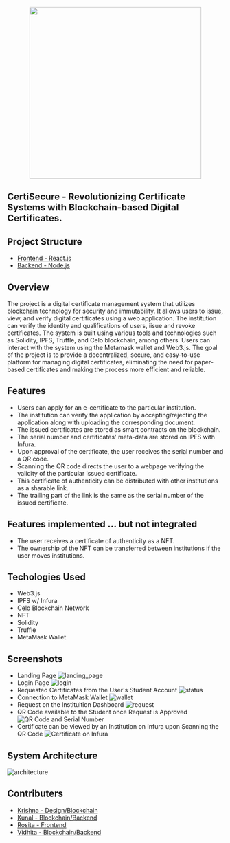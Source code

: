 <p align='center'><img src='https://user-images.githubusercontent.com/66885378/219825716-33158241-4004-453d-8b5c-e35c9495b8d4.png' width='400'></p>

## CertiSecure - Revolutionizing Certificate Systems with Blockchain-based Digital Certificates.

## Project Structure

- [Frontend - React.js](https://github.com/blackchapel/typer/tree/frontend)
- [Backend - Node.js](https://github.com/blackchapel/typer/tree/backend)

## Overview
The project is a digital certificate management system that utilizes blockchain technology for security and immutability. It allows users to issue, view, and verify digital certificates using a web application. The institution can verify the identity and qualifications of users, iisue and revoke certificates. The system is built using various tools and technologies such as Solidity, IPFS, Truffle, and Celo blockchain, among others. Users can interact with the system using the Metamask wallet and Web3.js. The goal of the project is to provide a decentralized, secure, and easy-to-use platform for managing digital certificates, eliminating the need for paper-based certificates and making the process more efficient and reliable.

## Features
- Users can apply for an e-certificate to the particular institution.
- The institution can verify the application by accepting/rejecting the application along with uploading the corresponding document.
- The issued certificates are stored as smart contracts on the blockchain.
- The serial number and certificates' meta-data are stored on IPFS with Infura.
- Upon approval of the certificate, the user receives the serial number and a QR code.
- Scanning the QR code directs the user to a webpage verifying the validity of the particular issued certificate.
- This certificate of authenticity can be distributed with other institutions as a sharable link.
- The trailing part of the link is the same as the serial number of the issued certificate.

## Features implemented ... but not integrated
- The user receives a certificate of authenticity as a NFT.
- The ownership of the NFT can be transferred between institutions if the user moves institutions.

## Techologies Used
- Web3.js
- IPFS w/ Infura
- Celo Blockchain Network
- NFT
- Solidity
- Truffle
- MetaMask Wallet

## Screenshots
- Landing Page
![landing_page](https://user-images.githubusercontent.com/66885378/219833159-86dd9af0-91f8-40b9-a0fc-34efdf6c1981.png)
- Login Page
![login](https://user-images.githubusercontent.com/66885378/219833215-e93142c0-caa8-471a-b0f3-0e20876c0065.png)
- Requested Certificates from the User's Student Account
![status](https://user-images.githubusercontent.com/66885378/219833986-76318b32-cab6-4538-9014-0028a4e6111f.png)
- Connection to MetaMask Wallet
![wallet](https://user-images.githubusercontent.com/66885378/219834051-a8516967-edd6-4f63-8139-c138c7685d7b.png)
- Request on the Instituition Dashboard
![request](https://user-images.githubusercontent.com/66885378/219936889-059385f6-9ad3-4729-b1de-309d255b3a4c.png)
- QR Code available to the Student once Request is Approved
![QR Code and Serial Number](https://user-images.githubusercontent.com/66885378/219937141-0d145702-cb58-4673-b209-ef049a49afe6.png)
- Certificate can be viewed by an Institution on Infura upon Scanning the QR Code 
![Certificate on Infura](https://user-images.githubusercontent.com/66885378/219937146-3177b742-05f4-43e4-8998-9a32cf13b061.png)

## System Architecture
![architecture](https://user-images.githubusercontent.com/66885378/219835662-8977f6b4-19c0-4db7-b1e8-15b6801179fb.png)

## Contributers

- [Krishna - Design/Blockchain](https://github.com/krishna-shetty)
- [Kunal - Blockchain/Backend](https://github.com/blackchapel)
- [Rosita - Frontend](https://github.com/rosita-dmello)
- [Vidhita - Blockchain/Backend](https://github.com/vidhitapai)
